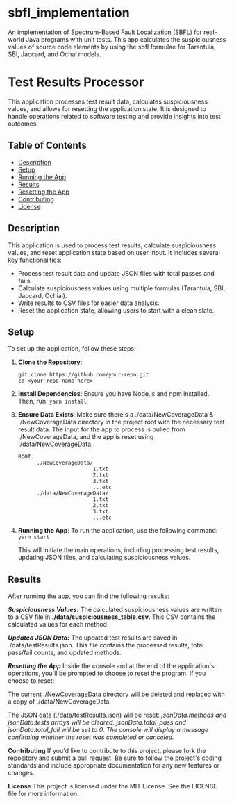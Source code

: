 # sbfl_implementation
An implementation of Spectrum-Based Fault Localization (SBFL) for real-world Java programs with unit tests. This app calculates the suspiciousness values of source code elements by using the sbfl formulae for Tarantula, SBI, Jaccard, and Ochai models.

# Test Results Processor

This application processes test result data, calculates suspiciousness values, and allows for resetting the application state. It is designed to handle operations related to software testing and provide insights into test outcomes.

## Table of Contents
- [Description](#description)
- [Setup](#setup)
- [Running the App](#running-the-app)
- [Results](#results)
- [Resetting the App](#resetting-the-app)
- [Contributing](#contributing)
- [License](#license)

## Description
This application is used to process test results, calculate suspiciousness values, and reset application state based on user input. It includes several key functionalities:

- Process test result data and update JSON files with total passes and fails.
- Calculate suspiciousness values using multiple formulas (Tarantula, SBI, Jaccard, Ochiai).
- Write results to CSV files for easier data analysis.
- Reset the application state, allowing users to start with a clean slate.

## Setup
To set up the application, follow these steps:

1. **Clone the Repository**:
   ```
   git clone https://github.com/your-repo.git
   cd <your-repo-name-here>
   ```

2. **Install Dependencies**:
    Ensure you have Node.js and npm installed. Then, run:
    `yarn install`

3. **Ensure Data Exists**:
    Make sure there's a ./data/NewCoverageData & ./NewCoverageData directory in the project root with the necessary test result data. The input for the app to process is pulled from ./NewCoverageData, and the app is reset using ./data/NewCoverageData.
    ```
    ROOT:
          ./NewCoverageData/
                            1.txt
                            2.txt
                            3.txt
                            ...etc
          ./data/NewCoverageData/
                            1.txt
                            2.txt
                            3.txt
                            ...etc
    ```

4. **Running the App**:
    To run the application, use the following command:
    `yarn start`

    This will initiate the main operations, including processing test results, updating JSON files, and calculating suspiciousness values.

## Results
After running the app, you can find the following results:

***Suspiciousness Values:***
The calculated suspiciousness values are written to a CSV file in **./data/suspiciousness_table.csv**. This CSV contains the calculated values for each method.

***Updated JSON Data:***
The updated test results are saved in ./data/testResults.json. This file contains the processed results, total pass/fail counts, and updated methods.

***Resetting the App***
Inside the console and at the end of the application's operations, you'll be prompted to choose to reset the program. If you choose to reset:

The current ./NewCoverageData directory will be deleted and replaced with a copy of ./data/NewCoverageData.

The JSON data (./data/testResults.json) will be reset:
   _jsonData.methods and jsonData.tests arrays will be cleared.
    jsonData.total_pass and jsonData.total_fail will be set to 0.
    The console will display a message confirming whether the reset was completed or canceled._

**Contributing**
If you'd like to contribute to this project, please fork the repository and submit a pull request. Be sure to follow the project's coding standards and include appropriate documentation for any new features or changes.

**License**
This project is licensed under the MIT License. See the LICENSE file for more information.
